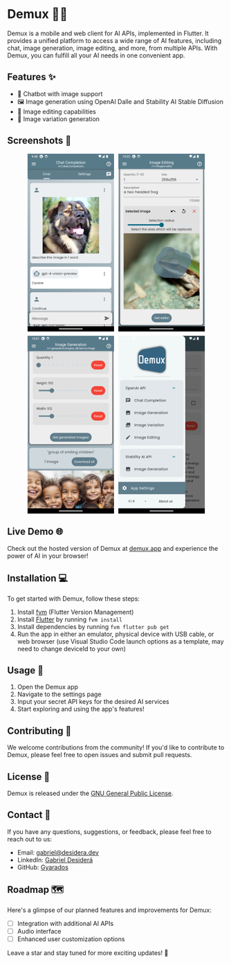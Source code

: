 # Demux 📱🌐

Demux is a mobile and web client for AI APIs, implemented in Flutter. It provides a unified platform to access a wide range of AI features, including chat, image generation, image editing, and more, from multiple APIs. With Demux, you can fulfill all your AI needs in one convenient app.

## Features ✨

- 🤖 Chatbot with image support
- 🖼️ Image generation using OpenAI Dalle and Stability AI Stable Diffusion
- 🎨 Image editing capabilities
- 🔄 Image variation generation

## Screenshots 📸

<div style="display:flex; flex-wrap:wrap; justify-content:center; align-items:center; gap:10px;">
  <img src="docs/screenshots/dog.png" alt="Chat Completion" width="200">
  <img src="docs/screenshots/frog.png" alt="Image Editing" width="200">
  <img src="docs/screenshots/kids.png" alt="Image Generation" width="200">
  <img src="docs/screenshots/menu.png" alt="Menu" width="200">
</div>

## Live Demo 🌐

Check out the hosted version of Demux at [demux.app](https://demux.app) and experience the power of AI in your browser!

## Installation 💻

To get started with Demux, follow these steps:

1.  Install [fvm](https://fvm.app/) (Flutter Version Management)
2.  Install [Flutter](https://docs.flutter.dev/) by running `fvm install`
3.  Install dependencies by running `fvm flutter pub get`
4.  Run the app in either an emulator, physical device with USB cable, or web browser (use Visual Studio Code launch options as a template, may need to change deviceId to your own)

## Usage 🚀

1.  Open the Demux app
2.  Navigate to the settings page
3.  Input your secret API keys for the desired AI services
4.  Start exploring and using the app's features!

## Contributing 🤝

We welcome contributions from the community! If you'd like to contribute to Demux, please feel free to open issues and submit pull requests.

## License 📄

Demux is released under the [GNU General Public License](COPYING).

## Contact 📧

If you have any questions, suggestions, or feedback, please feel free to reach out to us:

- Email: [gabriel@desidera.dev](mailto:gabriel@desidera.dev)
- LinkedIn: [Gabriel Desiderá](https://www.linkedin.com/in/gabriel-marton-desider%C3%A1-9083b314a/)
- GitHub: [Gyarados](https://github.com/Gyarados)

## Roadmap 🗺️

Here's a glimpse of our planned features and improvements for Demux:

- [ ] Integration with additional AI APIs
- [ ] Audio interface
- [ ] Enhanced user customization options

Leave a star and stay tuned for more exciting updates! 🎉
